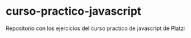 # curso-practico-javascript
Repositorio con los ejercicios del curso practico de javascript de Platzi
